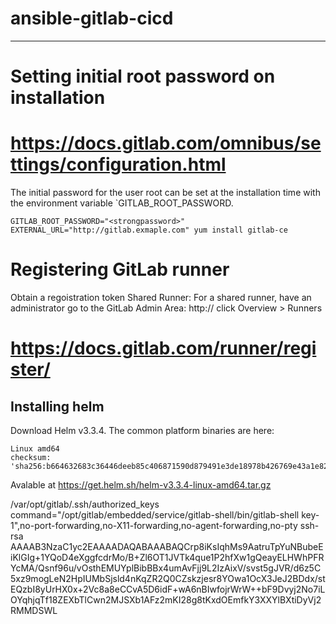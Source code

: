 # ansible-gitlab-cicd
--------------------------------------

Setting initial root password on installation
===============================================
# https://docs.gitlab.com/omnibus/settings/configuration.html

The initial password for the user root can be set at the installation time with the environment variable `GITLAB_ROOT_PASSWORD.

```Example:
GITLAB_ROOT_PASSWORD="<strongpassword>" 
EXTERNAL_URL="http://gitlab.exmaple.com" yum install gitlab-ce
```

Registering GitLab runner
==============================
Obtain a regoistration token
Shared Runner:
For a shared runner, have an administrator go to the GitLab Admin Area:
http://<gitlab-url>
click Overview > Runners

# https://docs.gitlab.com/runner/register/


Installing helm
--------------------

Download Helm v3.3.4. The common platform binaries are here:

    Linux amd64
    checksum: 'sha256:b664632683c36446deeb85c406871590d879491e3de18978b426769e43a1e82c'

   Avalable at https://get.helm.sh/helm-v3.3.4-linux-amd64.tar.gz


/var/opt/gitlab/.ssh/authorized_keys
command="/opt/gitlab/embedded/service/gitlab-shell/bin/gitlab-shell key-1",no-port-forwarding,no-X11-forwarding,no-agent-forwarding,no-pty ssh-rsa AAAAB3NzaC1yc2EAAAADAQABAAABAQCrp8iKsIqhMs9AatruTpYuNBubeEiKlGIg+1YQoD4eXggfcdrMo/B+Zl6OT1JVTk4que1P2hfXw1gQeayELHWhPFRYcMA/Qsnf96u/vOsthEMUYplBibBBx4umAvFjj9L2IzAixV/svst5gJVR/d6z5C5xz9mogLeN2HpIUMbSjsld4nKqZR2Q0CZskzjesr8YOwa1OcX3JeJ2BDdx/stEQzbI8yUrHX0x+2Vc8a8eCCvA5D6idF+wA6nBIwfojrWrW++bF9Dvyj2No7iLOYqhjqTf18ZEXbTlCwn2MJSXb1AFz2mKI28g8tKxdOEmfkY3XXYlBXtiDyVj2RMMDSWL
